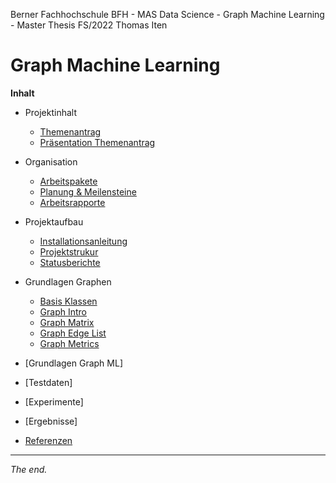 Berner Fachhochschule BFH - MAS Data Science - Graph Machine Learning - Master Thesis FS/2022 Thomas Iten

# Graph Machine Learning

**Inhalt**

- Projektinhalt
  - [Themenantrag](doc/Themenantrag-MT-FS22-ThomasIten-V10-Public.pdf)
  - [Präsentation Themenantrag](doc/Themenantrag-Pr%C3%A4sentation-V10.pdf)

- Organisation
  - [Arbeitspakete](doc/workpackages.md)
  - [Planung & Meilensteine](doc/planning.md)
  - [Arbeitsrapporte](doc/workreports.md)

- Projektaufbau
  - [Installationsanleitung](doc/installation.md)
  - [Projektstrukur](doc/structure.md)
  - [Statusberichte](doc/statusreports.md)

- Grundlagen Graphen
  - [Basis Klassen](graph/)
  - [Graph Intro](notebooks/nb01-graph-intro.ipynb)
  - [Graph Matrix](notebooks/nb02-graph-matrix.ipynb)
  - [Graph Edge List](notebooks/nb03-graph-edge-list.ipynb)
  - [Graph Metrics](notebooks/nb04-graph-metrics.ipynb.ipynb)

- [Grundlagen Graph ML]

- [Testdaten]
- [Experimente]
- [Ergebnisse]

- [Referenzen](doc/references.md)

---
_The end._
